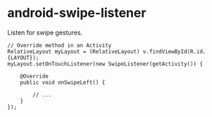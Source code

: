 # android-swipe-listener
Listen for swipe gestures.

```
// Override method in an Activity
RelativeLayout myLayout = (RelativeLayout) v.findViewById(R.id.{LAYOUT});
myLayout.setOnTouchListener(new SwipeListener(getActivity()) {

    @Override
    public void onSwipeLeft() {

        // ...
    }
});
```
